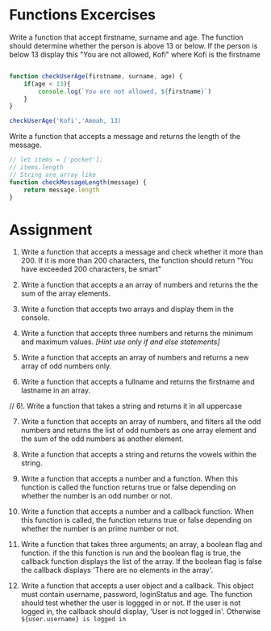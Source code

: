 # Functions Excercises

Write a function that accept firstname, surname and age. The function should determine whether the person is above 13 or below.
If the person is below 13 display this "You are not allowed, Kofi" where Kofi is the firstname

```js 

function checkUserAge(firstname, surname, age) {
    if(age < 13){
        console.log(`You are not allowed, ${firstname}`)
    }
}

checkUserAge('Kofi','Amoah, 13)
```


Write a function that accepts a message and 
returns the length of the message.

```js 
// let items = ['pocket'];
// items.length
// String are array like
function checkMessageLength(message) {
    return message.length
}
```

# Assignment

1. Write a function that accepts a message and check whether  it more than 200. If it is more than 200 characters,  the function should return "You have exceeded 200 characters, be smart"

2. Write a function that accepts a an array of numbers and returns the the sum of the array elements.

3. Write a function that accepts two arrays and display them in the console.

4. Write  a function that accepts three numbers and returns the minimum and maximum values. _[Hint use only if and else statements]_ 

5. Write a function that accepts an array of numbers and returns a new array of odd numbers only.

6. Write a function that accepts a fullname and returns the firstname and lastname in an array.

// 6!. Write a function that takes a string and returns it in all uppercase

7. Write a function that accepts an array of numbers, and filters all the odd numbers and returns the list of odd numbers as one array element and the sum of the odd numbers as another element.

8. Write a function that accepts a string and returns the vowels within the string.


<!-- Code the solutions to the following queastions. -->

9.  Write a function that accepts a number and a function. When this function is called the function returns true or false depending on whether the number is an odd number or not.

10.  Write a function that accepts a number and a callback function. When this function is called, the function returns true or false depending on whether the number is an prime number or not.

11. Write a function that takes three arguments; an array, a boolean flag and function. if the this function is run and the boolean flag is true, the callback function displays the list of the array. If the boolean flag is false the callback displays 'There are no elements in the array'.

12. Write a function that accepts a user object and a callback. This object must contain username, password, loginStatus and age. The function should test whether the user is loggged in or not. If the user is not logged in, the callback should display, 'User is not logged in'. Otherwise `${user.username} is logged in`
